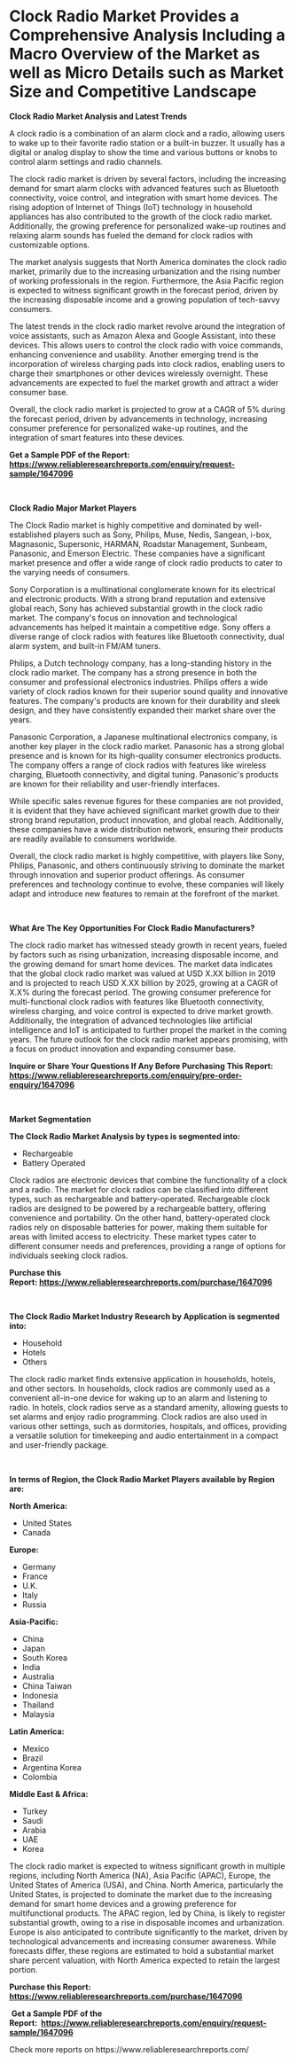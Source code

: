 <p><h1>Clock Radio Market Provides a Comprehensive Analysis Including a Macro Overview of the Market as well as Micro Details such as Market Size and Competitive Landscape</h1></p><p><strong>Clock Radio Market Analysis and Latest Trends</strong></p>
<p><p>A clock radio is a combination of an alarm clock and a radio, allowing users to wake up to their favorite radio station or a built-in buzzer. It usually has a digital or analog display to show the time and various buttons or knobs to control alarm settings and radio channels.</p><p>The clock radio market is driven by several factors, including the increasing demand for smart alarm clocks with advanced features such as Bluetooth connectivity, voice control, and integration with smart home devices. The rising adoption of Internet of Things (IoT) technology in household appliances has also contributed to the growth of the clock radio market. Additionally, the growing preference for personalized wake-up routines and relaxing alarm sounds has fueled the demand for clock radios with customizable options.</p><p>The market analysis suggests that North America dominates the clock radio market, primarily due to the increasing urbanization and the rising number of working professionals in the region. Furthermore, the Asia Pacific region is expected to witness significant growth in the forecast period, driven by the increasing disposable income and a growing population of tech-savvy consumers.</p><p>The latest trends in the clock radio market revolve around the integration of voice assistants, such as Amazon Alexa and Google Assistant, into these devices. This allows users to control the clock radio with voice commands, enhancing convenience and usability. Another emerging trend is the incorporation of wireless charging pads into clock radios, enabling users to charge their smartphones or other devices wirelessly overnight. These advancements are expected to fuel the market growth and attract a wider consumer base.</p><p>Overall, the clock radio market is projected to grow at a CAGR of 5% during the forecast period, driven by advancements in technology, increasing consumer preference for personalized wake-up routines, and the integration of smart features into these devices.</p></p>
<p><strong>Get a Sample PDF of the Report:&nbsp; <a href="https://www.reliableresearchreports.com/enquiry/request-sample/1647096">https://www.reliableresearchreports.com/enquiry/request-sample/1647096</a></strong></p>
<p>&nbsp;</p>
<p><strong>Clock Radio Major Market Players</strong></p>
<p><p>The Clock Radio market is highly competitive and dominated by well-established players such as Sony, Philips, Muse, Nedis, Sangean, i-box, Magnasonic, Supersonic, HARMAN, Roadstar Management, Sunbeam, Panasonic, and Emerson Electric. These companies have a significant market presence and offer a wide range of clock radio products to cater to the varying needs of consumers.</p><p>Sony Corporation is a multinational conglomerate known for its electrical and electronic products. With a strong brand reputation and extensive global reach, Sony has achieved substantial growth in the clock radio market. The company's focus on innovation and technological advancements has helped it maintain a competitive edge. Sony offers a diverse range of clock radios with features like Bluetooth connectivity, dual alarm system, and built-in FM/AM tuners.</p><p>Philips, a Dutch technology company, has a long-standing history in the clock radio market. The company has a strong presence in both the consumer and professional electronics industries. Philips offers a wide variety of clock radios known for their superior sound quality and innovative features. The company's products are known for their durability and sleek design, and they have consistently expanded their market share over the years.</p><p>Panasonic Corporation, a Japanese multinational electronics company, is another key player in the clock radio market. Panasonic has a strong global presence and is known for its high-quality consumer electronics products. The company offers a range of clock radios with features like wireless charging, Bluetooth connectivity, and digital tuning. Panasonic's products are known for their reliability and user-friendly interfaces.</p><p>While specific sales revenue figures for these companies are not provided, it is evident that they have achieved significant market growth due to their strong brand reputation, product innovation, and global reach. Additionally, these companies have a wide distribution network, ensuring their products are readily available to consumers worldwide.</p><p>Overall, the clock radio market is highly competitive, with players like Sony, Philips, Panasonic, and others continuously striving to dominate the market through innovation and superior product offerings. As consumer preferences and technology continue to evolve, these companies will likely adapt and introduce new features to remain at the forefront of the market.</p></p>
<p>&nbsp;</p>
<p><strong>What Are The Key Opportunities For Clock Radio Manufacturers?</strong></p>
<p><p>The clock radio market has witnessed steady growth in recent years, fueled by factors such as rising urbanization, increasing disposable income, and the growing demand for smart home devices. The market data indicates that the global clock radio market was valued at USD X.XX billion in 2019 and is projected to reach USD X.XX billion by 2025, growing at a CAGR of X.X% during the forecast period. The growing consumer preference for multi-functional clock radios with features like Bluetooth connectivity, wireless charging, and voice control is expected to drive market growth. Additionally, the integration of advanced technologies like artificial intelligence and IoT is anticipated to further propel the market in the coming years. The future outlook for the clock radio market appears promising, with a focus on product innovation and expanding consumer base.</p></p>
<p><strong>Inquire or Share Your Questions If Any Before Purchasing This Report: <a href="https://www.reliableresearchreports.com/enquiry/pre-order-enquiry/1647096">https://www.reliableresearchreports.com/enquiry/pre-order-enquiry/1647096</a></strong></p>
<p>&nbsp;</p>
<p><strong>Market Segmentation</strong></p>
<p><strong>The Clock Radio Market Analysis by types is segmented into:</strong></p>
<p><ul><li>Rechargeable</li><li>Battery Operated</li></ul></p>
<p><p>Clock radios are electronic devices that combine the functionality of a clock and a radio. The market for clock radios can be classified into different types, such as rechargeable and battery-operated. Rechargeable clock radios are designed to be powered by a rechargeable battery, offering convenience and portability. On the other hand, battery-operated clock radios rely on disposable batteries for power, making them suitable for areas with limited access to electricity. These market types cater to different consumer needs and preferences, providing a range of options for individuals seeking clock radios.</p></p>
<p><strong>Purchase this Report:&nbsp;<a href="https://www.reliableresearchreports.com/purchase/1647096">https://www.reliableresearchreports.com/purchase/1647096</a></strong></p>
<p>&nbsp;</p>
<p><strong>The Clock Radio Market Industry Research by Application is segmented into:</strong></p>
<p><ul><li>Household</li><li>Hotels</li><li>Others</li></ul></p>
<p><p>The clock radio market finds extensive application in households, hotels, and other sectors. In households, clock radios are commonly used as a convenient all-in-one device for waking up to an alarm and listening to radio. In hotels, clock radios serve as a standard amenity, allowing guests to set alarms and enjoy radio programming. Clock radios are also used in various other settings, such as dormitories, hospitals, and offices, providing a versatile solution for timekeeping and audio entertainment in a compact and user-friendly package.</p></p>
<p>&nbsp;</p>
<p><strong>In terms of Region, the Clock Radio Market Players available by Region are:</strong></p>
<p>
    <p> <strong> North America: </strong>
        <ul>
            <li>United States</li>
            <li>Canada</li>
        </ul>
        </p> 
    <p> <strong> Europe: </strong>
        <ul>
            <li>Germany</li>
            <li>France</li>
            <li>U.K.</li>
            <li>Italy</li>
            <li>Russia</li>
        </ul>
        </p> 
    <p> <strong> Asia-Pacific: </strong>
        <ul>
            <li>China</li>
            <li>Japan</li>
            <li>South Korea</li>
            <li>India</li>
            <li>Australia</li>
            <li>China Taiwan</li>
            <li>Indonesia</li>
            <li>Thailand</li>
            <li>Malaysia</li>
        </ul>
        </p> 
    <p> <strong> Latin America: </strong>
        <ul>
            <li>Mexico</li>
            <li>Brazil</li>
            <li>Argentina Korea</li>
            <li>Colombia</li>
        </ul>
        </p> 
    <p> <strong> Middle East & Africa: </strong>
        <ul>
            <li>Turkey</li>
            <li>Saudi</li>
            <li>Arabia</li>
            <li>UAE</li>
            <li>Korea</li>
        </ul>
    </p>
    </p>
<p><p>The clock radio market is expected to witness significant growth in multiple regions, including North America (NA), Asia Pacific (APAC), Europe, the United States of America (USA), and China. North America, particularly the United States, is projected to dominate the market due to the increasing demand for smart home devices and a growing preference for multifunctional products. The APAC region, led by China, is likely to register substantial growth, owing to a rise in disposable incomes and urbanization. Europe is also anticipated to contribute significantly to the market, driven by technological advancements and increasing consumer awareness. While forecasts differ, these regions are estimated to hold a substantial market share percent valuation, with North America expected to retain the largest portion.</p></p>
<p><strong>Purchase this Report: <a href="https://www.reliableresearchreports.com/purchase/1647096">https://www.reliableresearchreports.com/purchase/1647096</a></strong></p>
<p>&nbsp;<strong>Get a Sample PDF of the Report:&nbsp;&nbsp;<a href="https://www.reliableresearchreports.com/enquiry/request-sample/1647096">https://www.reliableresearchreports.com/enquiry/request-sample/1647096</a></strong></p>
<p><strong></strong></p>
<p>Check more reports on https://www.reliableresearchreports.com/</p>